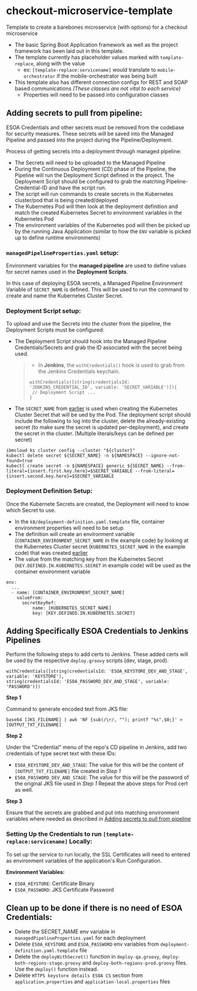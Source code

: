 # checkout-microservice-template
Template to create a barebones microservice (with options) for a checkout microservice

- The basic Spring Boot Application framework as well as the project framework has been laid out in this template.
- The template currently has placeholder values marked with `template-replace`, along with the value
   - ex: `[template-replace:servicename]` would translate to `mobile-orchestrator` if the mobile-orchestrator was being built
- This template also has different connection configs for REST and SOAP based communications *(These classes are not vital to each service)*
   - Properties will need to be passed into configuration classes

## Adding secrets to pull from pipeline:
ESOA Credentials and other secrets must be removed from the codebase for security measures. These secrets will be saved into the Managed Pipeline and passed into the project during the Pipeline/Deployment.

Process of getting secrets into a deployment through managed pipeline:
- The Secrets will need to be uploaded to the Managed Pipeline
- During the Continuous Deployment (CD) phase of the Pipeline, the Pipeline will run the Deployment Script defined in the project. The Deployment Script should be configured to grab the matching Pipeline-Credential-ID and have the script run.
- The script will run commands to create secrets in the Kubernetes cluster/pod that is being created/deployed
- The Kubernetes Pod will then look at the deployment definition and match the created Kubernetes Secret to environment variables in the Kubernetes Pod
- The environment variables of the Kubernetes pod will then be picked up by the running Java Application (similar to how the `ENV` variable is picked up to define runtime environments)


### `managedPipelineProperties.yaml` setup:
Environment variables for the **managed pipeline** are used to define values for secret names used in the **Deployment Scripts**.

In this case of deploying ESOA secrets, a Managed Pipeline Environment Variable of `SECRET_NAME` is defined. This will be used to run the command to create and name the Kubernetes Cluster Secret.

### Deployment Script setup:
To upload and use the Secrets into the cluster from the pipeline, the Deployment Scripts must be configured:
- The Deployment Script should hook into the Managed Pipeline Credentials/Secrets and grab the ID associated with the secret being used.

  >- In **Jenkins**, the `withCredentials()` hook is used to grab from the Jenkins Credentials keychain.
  >```
  >withCredentials([string(credentialsId: 'JENKINS_CREDENTIAL_ID', variable: 'SECRET_VARIABLE')]){
  >  // Deployment Script ...
  >}
  >```
- The `SECRET_NAME` from [earlier](https://github.com/AAInternal/checkout-microservice-template#managedpipelinepropertiesyaml-setup) is used when creating the Kubernetes Cluster Secret that will be ued by the Pod. The deployment script should include the following to log into the cluster, delete the already-existing secret (to make sure the secret is updated per-deployment), and create the secret in the cluster. (Multiple literals/keys can be defined per secret)
```
ibmcloud ks cluster config --cluster "${cluster}"
kubectl delete secret ${SECRET_NAME} -n ${NAMESPACE} --ignore-not-found=true
kubectl create secret -n ${NAMESPACE} generic ${SECRET_NAME} --from-literal={insert.first.key.here}=$SECRET_VARIABLE --from-literal={insert.second.key.here}=$SECRET_VARIABLE
```

### Deployment Definition Setup:
Once the Kubernete Secrets are created, the Deployment will need to know which Secret to use.
- In the `k8/deployment-definition.yaml.template` file, container environment properties will need to be setup
- The definition will create an environment variable (`CONTAINER_ENVIRONMENT_SECRET_NAME` in the example code) by looking at the Kubernetes Cluster secret (`KUBERNETES_SECRET_NAME` in the example code) that was created [earlier](https://github.com/AAInternal/checkout-microservice-template#deployment-script-setup)
- The value from the matching key from the Kubernetes Secret (`KEY.DEFINED.IN.KUBERNETES.SECRET` in example code) will be used as the container environment variable
```
env:
  ...
  - name: [CONTAINER_ENVIRONMENT_SECRET_NAME]
    valueFrom:
      secretKeyRef:
          name: [KUBERNETES_SECRET_NAME]
          key: [KEY.DEFINED.IN.KUBERNETES.SECRET]
```

## Adding Specifically ESOA Credentials to Jenkins Pipelines
Perform the following steps to add certs to Jenkins. These added certs will be used
by the respective `deploy.groovy` scripts (dev, stage, prod).
```
withCredentials([string(credentialsId: 'ESOA_KEYSTORE_DEV_AND_STAGE', variable: 'KEYSTORE'),
string(credentialsId: 'ESOA_PASSWORD_DEV_AND_STAGE', variable: 'PASSWORD')])
```

**Step 1**

Command to generate encoded text from JKS file:
```
base64 [JKS_FILENAME] | awk 'NF {sub(/\r/, ""); printf "%s",$0;}' > [OUTPUT_TXT_FILENAME]
```

**Step 2**

Under the "Credential" menu of the repo's CD pipeline in Jenkins, add two credentials of type secret text with these IDs:
- `ESOA_KEYSTORE_DEV_AND_STAGE`: The value for this will be the content of `[OUTPUT_TXT_FILENAME]` file created in *Step 1*
- `ESOA_PASSWORD_DEV_AND_STAGE`: The value for this will be the password of the original JKS file used in *Step 1*
Repeat the above steps for Prod cert as well.

**Step 3**

Ensure that the secrets are grabbed and put into matching environment variables where needed as described in [Adding secrets to pull from pipeline](https://github.com/AAInternal/checkout-microservice-template#adding-secrets-to-pull-from-pipeline)

### Setting Up the Credentials to run `[template-replace:servicename]` Locally:
To set up the service to run locally, the SSL Certificates will need to entered as environment variables of the application's Run Configuration.

__Environment Variables:__
- `ESOA_KEYSTORE`: Certificate Binary
- `ESOA_PASSWORD`: JKS Certificate Password

## Clean up to be done if there is no need of ESOA Credentials:
- Delete the SECRET_NAME env variable in `managedPipelineProperties.yaml` for each deployment
- Delete `ESOA_KEYSTORE` and `ESOA_PASSWORD` env variables from `deployment-definition.yaml.template` file
- Delete the `deployWithSecret()` function in `deploy-qa.groovy`, `deploy-both-regions-stage.groovy` and `deploy-both-regions-prod.groovy` files. Use the `deploy()` function instead.
- Delete `HTTPS keystore details ESOA CS` section from `application.properties` and `application-local.properties` files